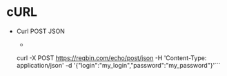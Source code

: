 # cURL

* Curl POST JSON
	* ```
	curl -X POST https://reqbin.com/echo/post/json
   -H 'Content-Type: application/json'
   -d '{"login":"my_login","password":"my_password"}'```
